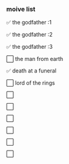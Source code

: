 ### moive list

✅ the godfather :1

✅ the godfather :2

✅ the godfather :3

⬜️ the man from earth

✅ death at a funeral

⬜️ lord of the rings

⬜️

⬜️

⬜️

⬜️

⬜️

⬜️

